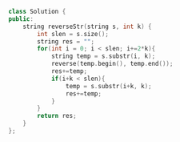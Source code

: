 <!--
 * @Author: your name
 * @Date: 2020-12-02 11:55:35
 * @LastEditTime: 2020-12-02 11:55:47
 * @LastEditors: Please set LastEditors
 * @Description: In User Settings Edit
 * @FilePath: /projects/leetcode/541. 反转字符串 II.md
-->
```c++
class Solution {
public:
    string reverseStr(string s, int k) {
        int slen = s.size();
        string res = "";
        for(int i = 0; i < slen; i+=2*k){
            string temp = s.substr(i, k);
            reverse(temp.begin(), temp.end());
            res+=temp;
            if(i+k < slen){
                temp = s.substr(i+k, k);
                res+=temp;
            }
        }
        return res;
    }
};
```